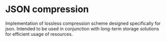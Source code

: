 # JSON compression

Implementation of lossless compression scheme designed specifically for json.
Intended to be used in conjunction with long-term storage solutions for efficient usage of resources.

